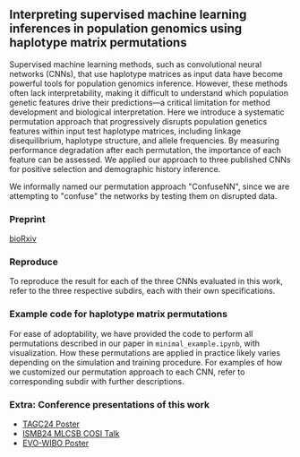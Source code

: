 ## Interpreting supervised machine learning inferences in population genomics using haplotype matrix permutations
Supervised machine learning methods, such as convolutional neural networks (CNNs), that use haplotype matrices as input data have become powerful tools for population genomics inference.
However, these methods often lack interpretability, making it difficult to understand which population genetic features drive their predictions—a critical limitation for method development and biological interpretation.
Here we introduce a systematic permutation approach that progressively disrupts population genetics features within input test haplotype matrices, including linkage disequilibrium, haplotype structure, and allele frequencies.
By measuring performance degradation after each permutation, the importance of each feature can be assessed.
We applied our approach to three published CNNs for positive selection and demographic history inference.

We informally named our permutation approach "ConfuseNN", since we are attempting to "confuse" the networks by testing them on disrupted data.

### Preprint
[bioRxiv](https://www.biorxiv.org/content/10.1101/2025.03.24.644668v1)

### Reproduce

To reproduce the result for each of the three CNNs evaluated in this work, 
refer to the three respective subdirs, each with their own specifications.

### Example code for haplotype matrix permutations

For ease of adoptability, we have provided the code to perform all permutations described in our paper in `minimal_example.ipynb`, with visualization.
How these permutations are applied in practice likely varies depending on the simulation and training procedure.
For examples of how we customized our permutation approach to each CNN, refer to corresponding subdir with further descriptions.

### Extra: Conference presentations of this work
* [TAGC24 Poster](https://github.com/lntran26/lntran26.github.io/blob/4e461eaf627614b75ec47d9a8f72fd5491880fb9/files/TAGC_24_Tran_final.pdf)
* [ISMB24 MLCSB COSI Talk](https://github.com/lntran26/lntran26.github.io/blob/1a5497584df962c9d5643b013523ecaf0fa8c2ef/files/ISMB24.pdf)
* [EVO-WIBO Poster](https://github.com/lntran26/lntran26.github.io/blob/master/files/Tran_ConfuseNN_final.pdf)
